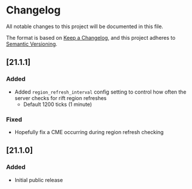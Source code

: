 # Changelog
All notable changes to this project will be documented in this file.

The format is based on [Keep a Changelog](https://keepachangelog.com/en/1.0.0/),
and this project adheres to [Semantic Versioning](https://semver.org/spec/v2.0.0.html).

## [21.1.1]

### Added
* Added `region_refresh_interval` config setting to control how often the server checks for rift region refreshes
  * Default 1200 ticks (1 minute)

### Fixed
* Hopefully fix a CME occurring during region refresh checking

## [21.1.0]

### Added
* Initial public release
